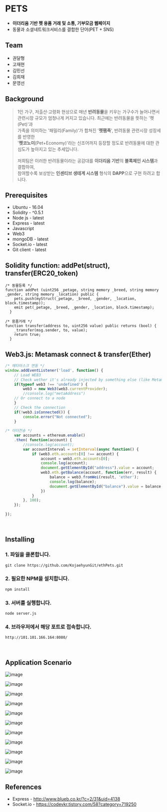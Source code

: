 # PETS
* **이더리움 기반 펫 용품 거래 및 소통, 기부모금 웹페이지**
* 동물과 소셜네트워크서비스를 결합한 단어(PET + SNS)


## Team
* 권달형
* 고재현
* 김민선
* 김희재
* 문영선


## Background
> 1인 가구, 저출산·고령화 현상으로 매년 **반려동물**을 키우는 가구수가 늘어나면서 <br>
관련시장 규모가 엄청나게 커지고 있습니다. 최근에는 반려동물을 뜻하는 '펫(Pet)'과 <br>
가족을 의미하는 '패밀리(Family)'가 합쳐진 '**펫팸족**', 반려동물 관련시장 성장세를 반영한 <br>
'**펫코노미**(Pet+Economy)'라는 신조어까지 등장할 정도로 반려동물에 대한 관심도가 높아지고 있는 추세입니다. <br><br>
저희팀은 이러한 반려동물이라는 공감대를 **이더리움 기반**의 **블록체인 시스템**과 결합하여, <br>
참여할수록 보상받는 **인센티브 생테계 시스템** 형식의 **DAPP**으로 구현 하려고 합니다.


## Prerequisites
* Ubuntu - 16.04
* Solidity - ^0.5.1
* Node js - latest
* Express - latest
* Javascript
* Web3
* mongoDB - latest
* Socket.io - latest
* Git client - latest


## Solidity function: addPet(struct), transfer(ERC20_token)
```solidity
/* 동물등록 */
function addPet (uint256 _petage, string memory _breed, string memory _gender, string memory _location) public {
    pets.push(myStruct(_petage, _breed, _gender, _location, block.timestamp));
    emit pet(_petage, _breed, _gender, _location, block.timestamp);
  }
```

```solidity
/* 용품거래 */
function transfer(address to, uint256 value) public returns (bool) {
    _transfer(msg.sender, to, value);
    return true;
  }
```

## Web3.js: Metamask connect & transfer(Ether)
```javascript
/* 메타마스크 연동 */
window.addEventListener('load', function() {
    // Load WEB3
    // Check wether it's already injected by something else (like Metamask or Parity Chrome plugin)
    if(typeof web3 !== 'undefined') {
        web3 = new Web3(web3.currentProvider);
        //console.log("metaAddress")
    // Or connect to a node
    }
    // Check the connection
    if(!web3.isConnected()) {
        console.error("Not connected");
    }
   
/* 이더전송 */
    var accounts = ethereum.enable()
    .then( function(account) {
        //console.log(account);
        var accountInterval = setInterval(async function() {
            if (web3.eth.accounts[0] !== account) {
                account = web3.eth.accounts[0];
                console.log(account);
                document.getElementById("address").value = account;
                web3.eth.getBalance(account, function(err, result) {
                    balance = web3.fromWei(result, 'ether');
                    console.log(balance);
                    document.getElementById("balance").value = balance;
                })
            }
        }, 100);
    });
    
});
```
<br>


## Installing
### 1. 파일을 클론합니다.
```
git clone https://github.com/KojaehyunGit/ethPets.git
```

### 2. 필요한 NPM을 설치합니다.
```
npm install
```

### 3. 서버를 실행합니다.
```
node server.js
```

### 4. 브라우저에서 해당 포트로 접속합니다.
```
http://101.101.166.164:8080/
```
<br>


## Application Scenario

![image](https://user-images.githubusercontent.com/51254582/64399945-4d812000-d0a5-11e9-8d65-247ab00085bb.png)

![image](https://user-images.githubusercontent.com/51254582/64399951-540f9780-d0a5-11e9-8446-e5b62506254a.png)

![image](https://user-images.githubusercontent.com/51254582/64399958-5a057880-d0a5-11e9-9aa5-9c21a0ecd3fd.png)

![image](https://user-images.githubusercontent.com/51254582/64399994-76091a00-d0a5-11e9-95be-72e3a5070310.png)

![image](https://user-images.githubusercontent.com/51254582/64400000-7b666480-d0a5-11e9-87dd-1cfb3c30ea3d.png)

![image](https://user-images.githubusercontent.com/51254582/64400006-88835380-d0a5-11e9-9448-9510de2eec75.png)

![image](https://user-images.githubusercontent.com/51254582/64400152-1e1ee300-d0a6-11e9-9cd5-446c34a546ce.png)

![image](https://user-images.githubusercontent.com/51254582/64400018-9933c980-d0a5-11e9-9202-ff227b81cef8.png)

![image](https://user-images.githubusercontent.com/51254582/64400024-9e911400-d0a5-11e9-92fd-09cf1ddae9c1.png)

![image](https://user-images.githubusercontent.com/51254582/64400033-a5b82200-d0a5-11e9-9d4e-2f69580ea2e4.png)

![image](https://user-images.githubusercontent.com/51254582/64400037-a9e43f80-d0a5-11e9-8d6d-2dbbab7728a8.png)


## References
* Express - http://www.blueb.co.kr/?c=2/31&uid=4138
* Socket.io - https://codevkr.tistory.com/58?category=719250
